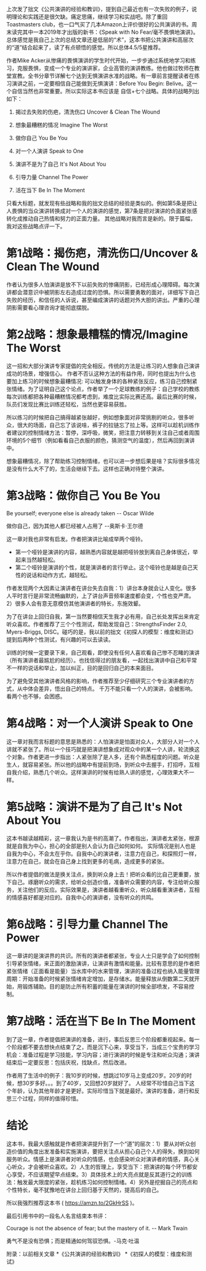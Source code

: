 
​上次发了拙文《公共演讲的经验和教训》，提到自己最近也有一次失败的例子，说明理论和实践还是很欠缺。痛定思痛，继续学习和实战吧。除了重回 Toastmasters club，也一口气买了几本Amazon上评价很好的公共演讲的书。周末读完其中一本2019年才出版的新书：《Speak with No Fear/毫不畏惧地演讲》。总体感觉是我自己上次的总结文章还是低层的“术”，这本书把公共演讲和高层次的“道”结合起来了，读了有点顿悟的感觉。所以总体4.5/5星推荐。 

作者Mike Acker从惨痛的畏惧演讲的学生时代开始，一步步通过系统地学习和练习，克服畏惧，变成一个专业的演讲家，企业高管的演讲教练。他也做过牧师在教堂宣教。全书分章节详解七个达到无惧演讲水准的战略。有一章前言提醒读者在练习演讲之前，一定要相信自己能做到无惧演讲：Before You Begin: Belive。这一个自信当然也非常重要。所以实际这本书应该是 自信+七个战略。具体的战略列出如下：

1. 揭过去失败的伤疤，清洗伤口 Uncover & Clean The Wound

2. 想象最糟糕的情况 Imagine The Worst

3. 做你自己 You Be You

4. 对一个人演讲 Speak to One

5. 演讲不是为了自己 It's Not About You

6. 引导力量 Channel The Power

7. 活在当下 Be In The Moment

只看大标题，就发现有些战略和我的拙文总结的经验是类似的。例如第5条是把让人畏惧的当众演讲转换成对一个人的演讲的感觉，第7条是把对演讲的负面紧张感转化成推动自己热情和努力的正面力量。 其他战略对我而言是新的。限于篇幅，我对这些战略点评一下。

# 第1战略：揭伤疤，清洗伤口/Uncover & Clean The Wound

作者认为很多人怕演讲是放不下以前失败的惨痛阴影，已经形成心理障碍。每次演讲都会潜意识中被阴影左右造成过度的恐惧。所以需要勇敢的面对，详细写下自己失败的经历，和信任的人诉说，甚至编成演讲的话题对外大胆的讲出。严重的心理阴影需要看心理咨询才能彻底摆脱。

# 第2战略：想象最糟糕的情况/Imagine The Worst

这一招和大部分演讲专家提倡的完全相反。传统的方法是让练习的人想象自己演讲成功的场景，增强信心。 作者不否认这种方法的有益作用，同时也提出为什么也要加上练习的时候想象最糟情况: 可以触发身体的各种紧张反应，练习自己控制紧张情绪。为了证明自己这个论点，作者举了一个足球教练的例子：自己学校的教练每次训练都把各种最糟糕情况都考虑到，难度比实际比赛还高。最后比赛的时候，队员们发现比赛比训练还轻松，当然也更容易获胜。 

所以练习的时候把自己搞得越紧张越好，例如想象面对非常挑剔的听众，很多听众，很大的场面，自己忘了该说啥，裤子的拉链忘了拉上等。这样可以趁机训练作者建议的控制情绪方法：暂停，深呼吸，微笑，把注意力转移到关注自己或者周围环境的5个细节（例如看看自己衣服的颜色，猜测空气的温度），然后再回到演讲中。

想象最糟情况，除了帮助练习控制情绪，也可以进一步想后果是啥？实际很多情况是没有什么大不了的，生活会继续下去。这样也正确对待整个演讲。

# 第3战略：做你自己 You Be You

Be yourself; everyone else is already taken    -- Oscar Wilde

做你自己，因为其他人都已经被人占用了   --奥斯卡·王尔德 

这一章对我也非常有启发。作者把演讲比喻成举两个哑铃。
* 第一个哑铃是演讲的内容，越熟悉内容就是越把哑铃放到离自己身体很近，举起来当然越轻松。
* 第二个哑铃是演讲的个性，就是演讲者的言行举止。这个哑铃也是越是自己天性的说话和动作方式，越轻松。 

作者发现两个大因素让演讲者在讲台失去自我：1）讲台本身就会让人变化。很多人平时言行是非常流畅幽默的，上了讲台声音频率速度都会变，个性也变严肃。2）很多人会有意无意模仿其他演讲者的特长，东施效颦。

为了在讲台上回归自我，第一当然要相信天生我才必有用，自己长处发挥出来肯定听众喜欢。作者推荐了三个个性测试，帮助发现自己：StrengthsFinder 2.0, Myers-Briggs, DISC。碰巧的是，我以前的拙文《初探人的模型：维度和测试》提到后两种个性测试，有兴趣的可以去读读。

训练的时候一定要录下来，自己观看，即使没有任何人喜欢看自己惨不忍睹的演讲（所有演讲者最尴尬的经历）。也找信得过的朋友看，一起找出演讲中自己和平常不一样的说话和举止，加以纠正，目的是回归自己的本来面目。

为了避免受其他演讲者风格的影响，作者推荐至少仔细研究三个专业演讲者的方式，从中体会差异，悟出自己的特点。 千万不能只看一个人的演讲，会被影响。看两个也不够，会困惑。

# 第4战略：对一个人演讲 Speak to One

这一章对我而言标题的意思是熟悉的：人怕演讲是怕面对众人，大部分人对一个人讲就不紧张了。所以一个技巧就是把演讲想象成对观众中的某一个人讲，轮流换这个对象。作者更进一步指出：人紧张除了是人多，还有个熟悉程度的问题。听众是生人，就容易紧张。所以他的战略中有提前到场，到听众中去握手，打招呼，互相自我介绍，熟悉几个听众。这样演讲的时候有给熟人讲的感觉，心理效果大不一样。

# 第5战略：演讲不是为了自己 It's Not About You

这本书越读越精彩，这一章我认为是书的高潮了。作者指出，演讲者太紧张，根源就是自我为中心，担心的全部是别人会认为自己如何如何。 实际情况是别人也是自我为中心，不会太在乎你。自我中心的演讲者，注意力在自己，和探照灯一样，注意力在自己，就会在自己身上找到更多的毛病，造成更多的紧张。

所以作者提倡的做法是换关注点，换到听众身上去！把听众看的比自己更重要，放下自己。琢磨听众的需求，给听众创造价值，准备听众需要的内容，专注给听众服务，关注他们的反应。实际效果是，演讲者越看重听众，听众越看重演讲者，互相的情感喜好都是对应的。自我中心的演讲者，没有听众的共鸣。

# 第6战略：引导力量 Channel The Power

这一章讲的是演讲界的共识。所有的演讲者都紧张，专业人士只是学会了如何控制引导紧张情绪，来正面的激励演讲，让演讲有激情和能量。比较有意思的是作者把紧张情绪（正面看是能量）当水库中的水来管理，演讲的准备过程也纳入能量管理周期：开始准备的时候紧张情绪肯定增加，是存储水。能量释放从倒数第二天就开始，用锻炼辅助。目的是防止所有积蓄的能量在演讲的时候全部喷发，不容易控制。

# 第7战略：活在当下 Be In The Moment

到了这一章，作者提倡把演讲的准备，进行，事后反思三个阶段都重视起来。每一个阶段都不要去想快点结束了之，而是沉下心来，享受当下，当成三个宝贵的学习机会：准备过程是学习技能，学习内容；进行演讲的时候是专注和听众沟通；演讲结束后一定要反思：包括庆祝，找缺点，然后改进。

作者用了生活中的例子：我10岁的时候，想跳过10岁马上变成20岁。20岁的时候，想30岁多好。。。到了40岁，又回想20岁就好了。 人经常不珍惜自己当下这个年龄，认为其他年龄才是更好。实际珍惜当下就是最好。演讲的准备，进行和反思三个过程，同样的值得珍惜。 

# 结论

这本书，我最大感触就是作者把演讲提升到了一个“道”的层次：1）要从对听众创造价值的角度出发准备和实施演讲，要把关注点从担心自己个人的得失，换到如何服务听众。情感上是演讲者对听众的情感，也会感染听众对演讲者的情感，真心关心听众，才会被听众喜欢。2）人生的哲理上，享受当下：把演讲的每个环节都安心享受，不应该期望早点结束。3）具体技术上的大亮点就是反其道行之的训练法：触发最大限度的紧张，趁机练习如何控制情绪。4）另外是挖掘自己的亮点和个性特长，毫不犹豫地在讲台上回归基于天然的，提高后的自己。

所以我强烈推荐这本书 ( https://amzn.to/2GkHrSS )。

最后引用书中的一段名人名言结束本书评：

Courage is not the absence of fear; but the mastery of it.  -- Mark Twain

勇气不是没有恐惧；而是精通如何驾驭恐惧。-马克·吐温


附录：以前相关文章
*《公共演讲的经验和教训》
*《初探人的模型：维度和测试》

